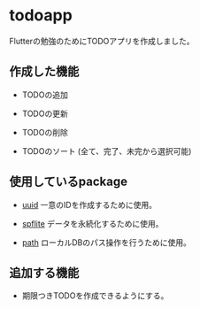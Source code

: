 # todoapp

Flutterの勉強のためにTODOアプリを作成しました。

## 作成した機能

- TODOの追加

- TODOの更新

- TODOの削除

- TODOのソート (全て、完了、未完から選択可能)

## 使用しているpackage

- [uuid](https://pub.dev/packages/uuid#-readme-tab-)
一意のIDを作成するために使用。

- [spflite](https://pub.dev/packages/sqflite#-readme-tab-)
データを永続化するために使用。

- [path](https://pub.dev/packages/path#-readme-tab-)
ローカルDBのパス操作を行うために使用。

## 追加する機能

- 期限つきTODOを作成できるようにする。
